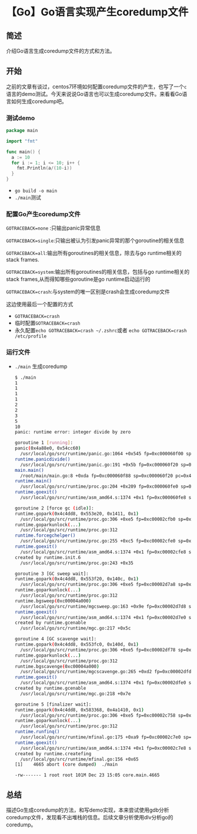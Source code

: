 # 【Go】Go语言实现产生coredump文件




<!--more-->

## 简述

介绍Go语言生成coredump文件的方式和方法。

## 开始

​	之前的文章有谈过，centos7环境如何配置coredump文件的产生，也写了一个`c`语言的demo测试。今天来说说Go语言也可以生成coredump文件。来看看Go语言如何生成coredump吧。



### 测试demo

```go
package main

import "fmt"

func main() {
  a := 10
  for i := 1; i <= 10; i++ {
    fmt.Println(a/(10-i))
  }
}
```

- `go build -o main`
- `./main`测试

### 配置Go产生coredump文件

`GOTRACEBACK=none` :只输出panic异常信息

`GOTRACEBACK=single`:只输出被认为引发panic异常的那个goroutine的相关信息

`GOTRACEBACK=all`:输出所有goroutines的相关信息，除去与go runtime相关的stack frames.

`GOTRACEBACK=system`:输出所有goroutines的相关信息，包括与go runtime相关的stack frames,从而得知哪些goroutine是go runtime启动运行的

`GOTRACEBACK=crash`:与system的唯一区别是crash会生成coredump文件

这边使用最后一个配置的方式

- `GOTRACEBACK=crash`
- 临时配置`GOTRACEBACK=crash`
- 永久配置`echo GOTRACEBACK=crash ~/.zshrc`或者 `echo GOTRACEBACK=crash /etc/profile`

### 运行文件

- `./main` 生成coredump

  ```bash
  $ ./main
  1
  1
  1
  1
  2
  2
  3
  5
  10
  panic: runtime error: integer divide by zero
  
  goroutine 1 [running]:
  panic(0x4a88e0, 0x54cc60)
  	/usr/local/go/src/runtime/panic.go:1064 +0x545 fp=0xc000060f00 sp=0xc000060e38 pc=0x431e85
  runtime.panicdivide()
  	/usr/local/go/src/runtime/panic.go:191 +0x5b fp=0xc000060f20 sp=0xc000060f00 pc=0x43059b
  main.main()
  	/root/main/main.go:8 +0xda fp=0xc000060f88 sp=0xc000060f20 pc=0x49915a
  runtime.main()
  	/usr/local/go/src/runtime/proc.go:204 +0x209 fp=0xc000060fe0 sp=0xc000060f88 pc=0x434a89
  runtime.goexit()
  	/usr/local/go/src/runtime/asm_amd64.s:1374 +0x1 fp=0xc000060fe8 sp=0xc000060fe0 pc=0x463201
  
  goroutine 2 [force gc (idle)]:
  runtime.gopark(0x4c4dd8, 0x553e20, 0x1411, 0x1)
  	/usr/local/go/src/runtime/proc.go:306 +0xe5 fp=0xc00002cfb0 sp=0xc00002cf90 pc=0x434e85
  runtime.goparkunlock(...)
  	/usr/local/go/src/runtime/proc.go:312
  runtime.forcegchelper()
  	/usr/local/go/src/runtime/proc.go:255 +0xc5 fp=0xc00002cfe0 sp=0xc00002cfb0 pc=0x434d25
  runtime.goexit()
  	/usr/local/go/src/runtime/asm_amd64.s:1374 +0x1 fp=0xc00002cfe8 sp=0xc00002cfe0 pc=0x463201
  created by runtime.init.6
  	/usr/local/go/src/runtime/proc.go:243 +0x35
  
  goroutine 3 [GC sweep wait]:
  runtime.gopark(0x4c4dd8, 0x553f20, 0x140c, 0x1)
  	/usr/local/go/src/runtime/proc.go:306 +0xe5 fp=0xc00002d7a8 sp=0xc00002d788 pc=0x434e85
  runtime.goparkunlock(...)
  	/usr/local/go/src/runtime/proc.go:312
  runtime.bgsweep(0xc00004a000)
  	/usr/local/go/src/runtime/mgcsweep.go:163 +0x9e fp=0xc00002d7d8 sp=0xc00002d7a8 pc=0x42145e
  runtime.goexit()
  	/usr/local/go/src/runtime/asm_amd64.s:1374 +0x1 fp=0xc00002d7e0 sp=0xc00002d7d8 pc=0x463201
  created by runtime.gcenable
  	/usr/local/go/src/runtime/mgc.go:217 +0x5c
  
  goroutine 4 [GC scavenge wait]:
  runtime.gopark(0x4c4dd8, 0x553fc0, 0x140d, 0x1)
  	/usr/local/go/src/runtime/proc.go:306 +0xe5 fp=0xc00002df78 sp=0xc00002df58 pc=0x434e85
  runtime.goparkunlock(...)
  	/usr/local/go/src/runtime/proc.go:312
  runtime.bgscavenge(0xc00004a000)
  	/usr/local/go/src/runtime/mgcscavenge.go:265 +0xd2 fp=0xc00002dfd8 sp=0xc00002df78 pc=0x41f492
  runtime.goexit()
  	/usr/local/go/src/runtime/asm_amd64.s:1374 +0x1 fp=0xc00002dfe0 sp=0xc00002dfd8 pc=0x463201
  created by runtime.gcenable
  	/usr/local/go/src/runtime/mgc.go:218 +0x7e
  
  goroutine 5 [finalizer wait]:
  runtime.gopark(0x4c4dd8, 0x583368, 0x4a1410, 0x1)
  	/usr/local/go/src/runtime/proc.go:306 +0xe5 fp=0xc00002c758 sp=0xc00002c738 pc=0x434e85
  runtime.goparkunlock(...)
  	/usr/local/go/src/runtime/proc.go:312
  runtime.runfinq()
  	/usr/local/go/src/runtime/mfinal.go:175 +0xa9 fp=0xc00002c7e0 sp=0xc00002c758 pc=0x4163e9
  runtime.goexit()
  	/usr/local/go/src/runtime/asm_amd64.s:1374 +0x1 fp=0xc00002c7e8 sp=0xc00002c7e0 pc=0x463201
  created by runtime.createfing
  	/usr/local/go/src/runtime/mfinal.go:156 +0x65
  [1]    4665 abort (core dumped)  ./main
  ```

  `-rw------- 1 root root 101M Dec 23 15:05 core.main.4665`

## 总结

描述Go生成coredump的方法，和写demo实现，本来尝试使用gdb分析coredump文件，发现看不出堆栈的信息。后续文章分析使用dlv分析go的coredump。

